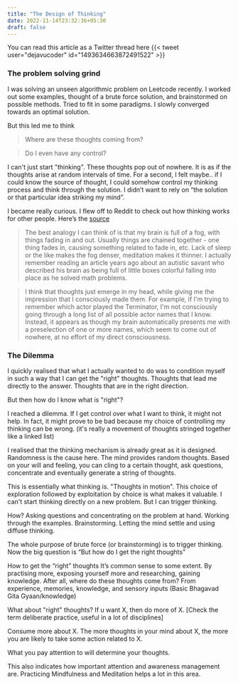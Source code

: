 ```yaml
---
title: "The Design of Thinking"
date: 2022-11-14T23:32:36+05:30
draft: false
---
```


You can read this article as a Twitter thread here {{< tweet user="dejavucoder" id="1493634663872491522" >}}

### The problem solving grind

I was solving an unseen algorithmic problem on Leetcode recently. I worked out some examples, thought of a brute force solution, and brainstormed on possible methods. Tried to fit in some paradigms. I slowly converged towards an optimal solution.

But this led me to think

> Where are these thoughts coming from?

> Do I even have any control?

I can't just start "thinking". These thoughts pop out of nowhere. It is as if the thoughts arise at random intervals of time. For a second, I felt maybe.. if I could know the source of thought, I could somehow control my thinking process and think through the solution. I didn’t want to rely on “the solution or that particular idea striking my mind”.

I became really curious. I flew off to Reddit to check out how thinking works for other people. Here’s the [source](https://www.reddit.com/r/TrueAskReddit/comments/2w7dw8/can_you_describe_you_how_think/)

> The best analogy I can think of is that my brain is full of a fog, with things fading in and out. Usually things are chained together - one thing fades in, causing something related to fade in, etc. Lack of sleep or the like makes the fog denser, meditation makes it thinner.
I actually remember reading an article years ago about an autistic savant who described his brain as being full of little boxes colorful falling into place as he solved math problems.


> I think that thoughts just emerge in my head, while giving me the impression that I consciously made them. For example, if I'm trying to remember which actor played the Terminator, I'm not consciously going through a long list of all possible actor names that I know. Instead, it appears as though my brain automatically presents me with a preselection of one or more names, which seem to come out of nowhere, at no effort of my direct consciousness.

### The Dilemma
I quickly realised that what I actually wanted to do was to condition myself in such a way that I can get the "right" thoughts. Thoughts that
lead me directly to the answer. Thoughts that are in the right direction.

But then how do I know what is "right"?

I reached a dilemma. If I get control over what I want to think, it might not help. In fact, it might prove to be bad because my choice of controlling my thinking can be wrong. (it's really a movement of thoughts stringed together like a linked list)

I realised that the thinking mechanism is already great as it is designed. Randomness is the cause here. The mind provides random thoughts. Based on your will and feeling, you can cling to a certain thought, ask questions, concentrate and eventually generate a string of thoughts.

This is essentially what thinking is. "Thoughts in motion". This choice of exploration followed by exploitation by choice is what makes it valuable. I can't start thinking directly on a new problem. But I can trigger thinking.

How? Asking questions and concentrating on the problem at hand. Working through the examples. Brainstorming. Letting the mind settle and using diffuse thinking.

The whole purpose of brute force (or brainstorming) is to trigger thinking. Now the big question is “But how do I get the right thoughts”

How to get the “right” thoughts
It’s common sense to some extent. By practising more, exposing yourself more and researching, gaining knowledge. After all, where do these thoughts come from? From experience, memories, knowledge, and sensory inputs (Basic Bhagavad Gita Gyaan/knowledge)

What about "right" thoughts? If u want X, then do more of X. [Check the term deliberate practice, useful in a lot of disciplines]

Consume more about X. The more thoughts in your mind about X, the more you are likely to take some action related to X.

What you pay attention to will determine your thoughts.

This also indicates how important attention and awareness management are. Practicing Mindfulness and Meditation helps a lot in this area.